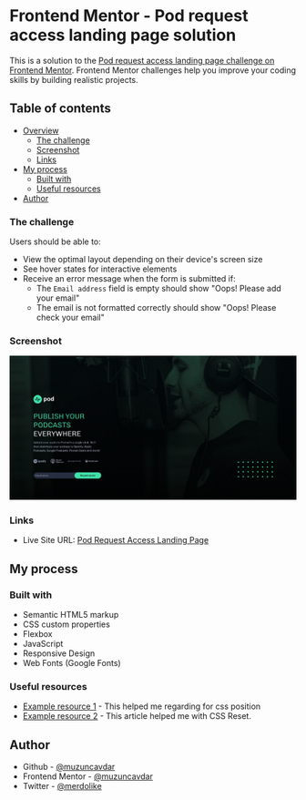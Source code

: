 # Frontend Mentor - Pod request access landing page solution

This is a solution to the [Pod request access landing page challenge on Frontend Mentor](https://www.frontendmentor.io/challenges/pod-request-access-landing-page-eyTmdkLSG). Frontend Mentor challenges help you improve your coding skills by building realistic projects.

## Table of contents

- [Overview](#overview)
  - [The challenge](#the-challenge)
  - [Screenshot](#screenshot)
  - [Links](#links)
- [My process](#my-process)
  - [Built with](#built-with)
  - [Useful resources](#useful-resources)
- [Author](#author)

### The challenge

Users should be able to:

- View the optimal layout depending on their device's screen size
- See hover states for interactive elements
- Receive an error message when the form is submitted if:
  - The `Email address` field is empty should show "Oops! Please add your email"
  - The email is not formatted correctly should show "Oops! Please check your email"

### Screenshot

![](./assets/images/pod-request-preview.png)

### Links

- Live Site URL: [Pod Request Access Landing Page](https://pod-request-access-landingpage.netlify.app/)

## My process

### Built with

- Semantic HTML5 markup
- CSS custom properties
- Flexbox
- JavaScript
- Responsive Design
- Web Fonts (Google Fonts)

### Useful resources

- [Example resource 1](https://developer.mozilla.org/en-US/) - This helped me regarding for css position
- [Example resource 2](https://www.joshwcomeau.com/css/custom-css-reset/) - This article helped me with CSS Reset.

## Author

- Github - [@muzuncavdar](https://github.com/muzuncavdar)
- Frontend Mentor - [@muzuncavdar](https://www.frontendmentor.io/profile/muzuncavdar)
- Twitter - [@merdolike](https://www.twitter.com/merdolike)
